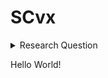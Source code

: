 # SCvx

<details>
<summary>
    Research Question
</summary>
    How can a <ins>vehicle</ins> find <ins>an</ins> optimized solution in <ins>real-time</ins> for <ins>general situation</ins>?
</details>

Hello World!

